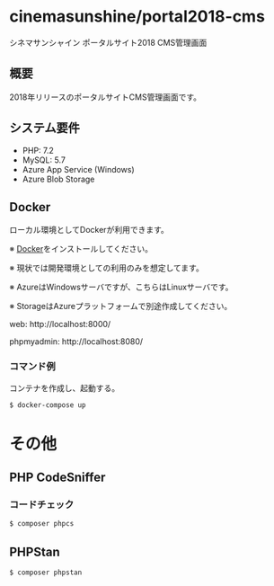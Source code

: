 # cinemasunshine/portal2018-cms

シネマサンシャイン ポータルサイト2018 CMS管理画面

## 概要

2018年リリースのポータルサイトCMS管理画面です。

## システム要件

- PHP: 7.2
- MySQL: 5.7
- Azure App Service (Windows)
- Azure Blob Storage

## Docker

ローカル環境としてDockerが利用できます。

※ [Docker](https://www.docker.com/)をインストールしてください。

※ 現状では開発環境としての利用のみを想定してます。

※ AzureはWindowsサーバですが、こちらはLinuxサーバです。

※ StorageはAzureプラットフォームで別途作成してください。

web: http://localhost:8000/

phpmyadmin: http://localhost:8080/

### コマンド例

コンテナを作成し、起動する。

```sh
$ docker-compose up
```

# その他
## PHP CodeSniffer
### コードチェック

```sh
$ composer phpcs
```

## PHPStan

```sh
$ composer phpstan
```
